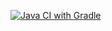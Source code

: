 [![Java CI with Gradle](https://github.com/Khorolskaia-V/2.1._test_web/actions/workflows/gradle.yml/badge.svg)](https://github.com/Khorolskaia-V/2.1._test_web/actions/workflows/gradle.yml)